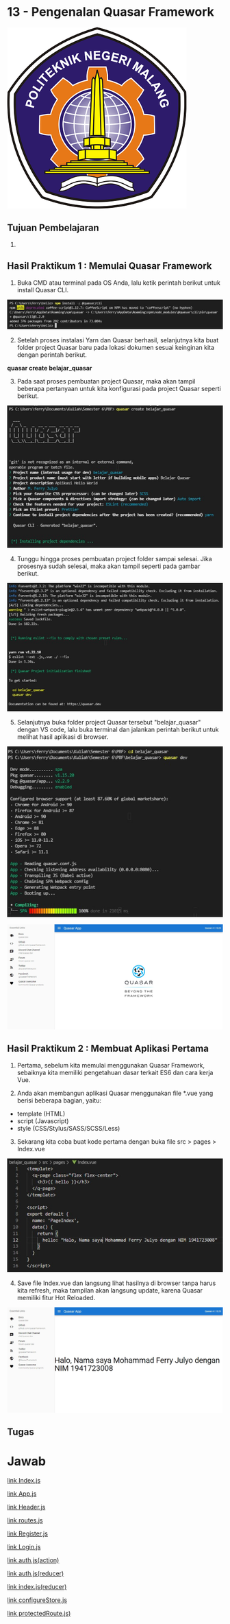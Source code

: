 # 13 - Pengenalan Quasar Framework

![contoh gambar](../../docs/logo/polinema.png)

## Tujuan Pembelajaran

1. 


## Hasil Praktikum 1 : Memulai Quasar Framework

1. Buka CMD atau terminal pada OS Anda, lalu ketik perintah berikut untuk install Quasar CLI.

![Screenshot hasil uji coba](img/Praktikum1/1.jpg)

2. Setelah proses instalasi Yarn dan Quasar berhasil, selanjutnya kita buat folder project Quasar baru pada lokasi dokumen sesuai keinginan kita dengan perintah berikut.

<b>quasar create belajar_quasar</b>

3. Pada saat proses pembuatan project Quasar, maka akan tampil beberapa pertanyaan untuk kita konfigurasi pada project Quasar seperti berikut.

![Screenshot hasil uji coba](img/Praktikum1/2.jpg)

4. Tunggu hingga proses pembuatan project folder sampai selesai. Jika prosesnya sudah selesai, maka akan tampil seperti pada gambar berikut.

![Screenshot hasil uji coba](img/Praktikum1/3.jpg)

5. Selanjutnya buka folder project Quasar tersebut "belajar_quasar" dengan VS code, lalu buka terminal dan jalankan perintah berikut untuk melihat hasil aplikasi di browser.

![Screenshot hasil uji coba](img/Praktikum1/4.jpg)

![Screenshot hasil uji coba](img/Praktikum1/5.jpg)




## Hasil Praktikum 2 : Membuat Aplikasi Pertama

1. Pertama, sebelum kita memulai menggunakan Quasar Framework, sebaiknya kita memiliki pengetahuan dasar terkait ES6 dan cara kerja Vue.

2. Anda akan membangun aplikasi Quasar menggunakan file *.vue yang berisi beberapa bagian, yaitu:

- template (HTML)
- script (Javascript)
- style (CSS/Stylus/SASS/SCSS/Less)

3. Sekarang kita coba buat kode pertama dengan buka file src > pages > Index.vue

![Screenshot hasil uji coba](img/Praktikum2/1.jpg)

4. Save file Index.vue dan langsung lihat hasilnya di browser tanpa harus kita refresh, maka tampilan akan langsung update, karena Quasar memiliki fitur Hot Reloaded.

![Screenshot hasil uji coba](img/Praktikum2/2.jpg)


## Tugas



# Jawab





[link Index.js](../../src/11_Redux_Thunk/src/index.js)

[link App.js](../../src/11_Redux_Thunk/src/app.js)

[link Header.js](../../src/11_Redux_Thunk/src/components/Header.js)

[link routes.js](../../src/11_Redux_Thunk/src/components/routes.js)

[link Register.js](../../src/11_Redux_Thunk/src/components/Register.js)

[link Login.js](../../src/11_Redux_Thunk/src/components/Login.js)

[link auth.js(action)](../../src/11_Redux_Thunk/src/redux/action/auth.js)

[link auth.js(reducer)](../../src/11_Redux_Thunk/src/redux/reducer/auth.js)

[link index.js(reducer)](../../src/11_Redux_Thunk/src/redux/reducer/index.js)

[link configureStore.js](../../src/11_Redux_Thunk/src/redux/configureStore.js)

[link protectedRoute.js)](../../src/11_Redux_Thunk/src/redux/routes/protectedRoute.js)


